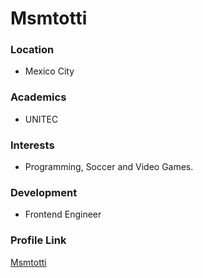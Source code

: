 # Msmtotti

### Location

- Mexico City

### Academics

- UNITEC

### Interests

- Programming, Soccer and Video Games.

### Development

- Frontend Engineer

### Profile Link

[Msmtotti](https://github.com/msmtotti)
